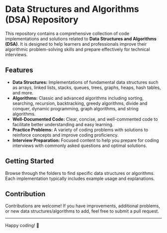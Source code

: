 # Data Structures and Algorithms (DSA) Repository

This repository contains a comprehensive collection of code implementations and solutions related to **Data Structures and Algorithms (DSA)**. It is designed to help learners and professionals improve their algorithmic problem-solving skills and prepare effectively for technical interviews.

## Features

- **Data Structures:** Implementations of fundamental data structures such as arrays, linked lists, stacks, queues, trees, graphs, heaps, hash tables, and more.
- **Algorithms:** Classic and advanced algorithms including sorting, searching, recursion, backtracking, greedy algorithms, divide and conquer, dynamic programming, graph algorithms, and string algorithms.
- **Well-Documented Code:** Clear, concise, and well-commented code to facilitate better understanding and easy learning.
- **Practice Problems:** A variety of coding problems with solutions to reinforce concepts and improve coding proficiency.
- **Interview Preparation:** Focused content to help you prepare for coding interviews with commonly asked questions and optimal solutions.

## Getting Started

Browse through the folders to find specific data structures or algorithms. Each implementation typically includes example usage and explanations.

## Contribution

Contributions are welcome! If you have improvements, additional problems, or new data structures/algorithms to add, feel free to submit a pull request.

---

Happy coding! 🚀
